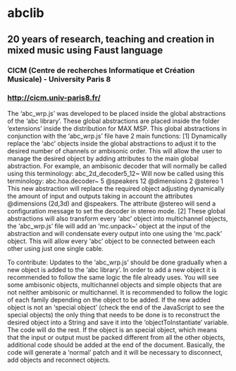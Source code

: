 # abclib
## 20 years of research, teaching and creation in mixed music using Faust language
### CICM (Centre de recherches Informatique et Création Musicale) - University Paris 8
### http://cicm.univ-paris8.fr/

The ‘abc_wrp.js’ was developed to be placed inside the global abstractions of the ‘abc library’. These global abstractions are placed inside the folder ‘extensions’ inside the distribution for MAX MSP. This global abstractions in conjunction with the ‘abc_wrp.js’ file have 2 main functions:
[1]	Dynamically replace the ‘abc’ objects inside the global abstractions to adjust it to the desired number of channels or ambisonic order. This will allow the user to manage the desired object by adding attributes to the main global abstraction. For example, an ambisonic decoder that will normally be called using this terminology:
abc_2d_decoder5_12~
Will now be called using this terminology:
abc.hoa.decoder~ 5 @speakers 12 @dimensions 2 @stereo 1
This new abstraction will replace the required object adjusting dynamically the amount of input and outputs taking in account the attributes @dimensions (2d,3d) and @speakers. The attribute @stereo will send a configuration message to set the decoder in stereo mode.
[2]	These global abstractions will also transform every ‘abc’ object into multichannel objects, the ‘abc_wrp.js’ file will add an ‘mc.unpack~’ object at the input of the abstraction and will condensate every output into one using the ‘mc.pack’ object. This will allow every ‘abc’ object to be connected between each other using just one single cable.

To contribute:
Updates to the ‘abc_wrp.js’ should be done gradually when a new object is added to the ‘abc library’. In order to add a new object it is recommended to follow the same logic the file already uses. You will see some ambisonic objects, multichannel objects and simple objects that are not neither ambisonic or multichannel. It is recommended to follow the logic of each family depending on the object to be added.
If the new added object is not an ‘special object’ (check the end of the JavaScript to see the special objects) the only thing that needs to be done is to reconstruct the desired object into a String and save it into the ‘objectToInstantiate’ variable. The code will do the rest.
If the object is an special object, which means that the input or output must be packed different from all the other objects, additional code should be added at the end of the document. Basically, the code will generate a ‘normal’ patch and it will be necessary to disconnect, add objects and reconnect objects.
